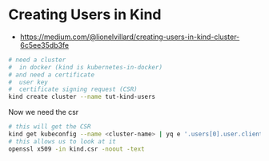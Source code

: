 # Creating Users in Kind

- https://medium.com/@lionelvillard/creating-users-in-kind-cluster-6c5ee35db3fe

```bash
# need a cluster
#  in docker (kind is kubernetes-in-docker)
# and need a certificate
#  user key
#  certificate signing request (CSR) 
kind create cluster --name tut-kind-users
```

Now we need the csr

```bash
# this will get the CSR
kind get kubeconfig --name <cluster-name> | yq e '.users[0].user.client-certificate-data' - | base64 -D > kind.csr
# this allows us to look at it
openssl x509 -in kind.csr -noout -text
```